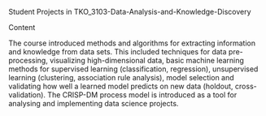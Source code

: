 Student Projects in TKO_3103-Data-Analysis-and-Knowledge-Discovery

Content

The course introduced methods and algorithms for extracting information and knowledge from data sets. This included techniques for data pre-processing, visualizing high-dimensional data, basic machine learning methods for supervised learning (classification, regression), unsupervised learning (clustering, association rule analysis), model selection and validating how well a learned model predicts on new data (holdout, cross-validation). The CRISP-DM process model is introduced as a tool for analysing and implementing data science projects.

